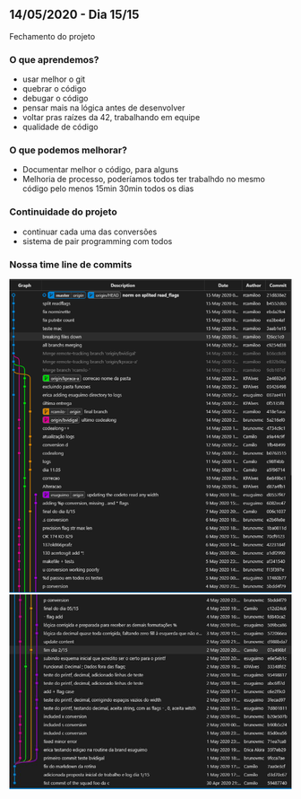 ## 14/05/2020 - Dia 15/15

Fechamento do projeto

### O que aprendemos?

- usar melhor o git
- quebrar o código
- debugar o código
- pensar mais na lógica antes de desenvolver
- voltar pras raízes da 42, trabalhando em equipe
- qualidade de código

### O que podemos melhorar?

- Documentar melhor o código, para alguns
- Melhoria de processo, poderíamos todos ter trabalhdo no mesmo código pelo menos 15min 30min todos os dias

### Continuidade do projeto

- continuar cada uma das conversões
- sistema de pair programming com todos

### Nossa time line de commits

![Parte 2](commits_parte_2.jpeg)
![Parte 1](commits_parte_1.jpeg)
